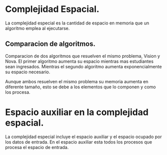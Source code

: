 # Complejidad Espacial.

La complejidad especial es la cantidad de espacio en memoria que un algoritmo emplea al ejecutarse.

## Comparacion de algoritmos.

Comparacion de dos algoritmos que resuelven el mismo problema, Vision y Nova. El primer algoritmo aumenta su espacio mientras mas estudiantes sean ingresados. Mientras el segundo algoritmo aumenta exponencialmente su espacio necesario.

Aunque ambos resuelven el mismo problema su memoria aumenta en diferente tamaño, esto se debe a los elementos que lo componen y como los procesa.

# Espacio auxiliar en la complejidad espacial.

La complejidad especial incluye el espacio auxiliar y el espacio ocupado por los datos de entrada. En el espacio auxiliar esta todos los procesos que procesa el espacio de entrada.

 